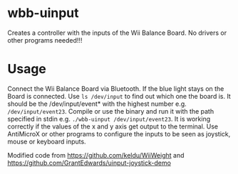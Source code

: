 # wbb-uinput

Creates a controller with the inputs of the Wii Balance Board. No drivers or other programs needed!!!

# Usage
Connect the Wii Balance Board via Bluetooth. If the blue light stays on the Board is connected. Use `ls /dev/input` to find out which one the board is. It should be the /dev/input/event* with the highest number e.g. `/dev/input/event23`. Compile or use the binary and run it with the path specified in stdin e.g. `./wbb-uinput /dev/input/event23`. It is working correctly if the values of the x and y axis get output to the terminal. Use AntiMicroX or other programs to configure the inputs to be seen as joystick, mouse or keyboard inputs.

Modified code from https://github.com/keldu/WiiWeight
and https://github.com/GrantEdwards/uinput-joystick-demo
